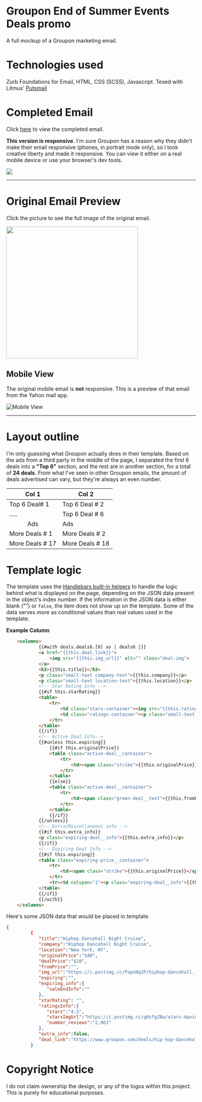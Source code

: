 # Groupon End of Summer Events Deals promo
A full mockup of a Groupon marketing email. 

# Technologies used
Zurb Foundations for Email, HTML, CSS (SCSS), Javascript. Tesed with Litmus' [Putsmail](https://putsmail.com/)

# Completed Email
Click [here](https://groupon-endofsummer-deals.netlify.app/) to view the completed email. 

**This version is responsive**. I'm sure Groupon has a reason why they didn't make their email responsive (phones, in portrait mode only), so I took creative liberty and made it responsive. You can view it either on a real mobile device or use your browser's dev tools.


<a href="https://groupon-endofsummer-deals.netlify.app/"><img src="./screenshot/completed_sept1.png"></a>

---

# Original Email Preview
Click the picture to see the full image of the original email.

<a href="./screenshot/screenshot-full-email.png"><img src="./screenshot/screenshot-preview.png" style="width:350px;"></a>


## Mobile View
The original mobile email is **not** responsive. This is a preview of that email from the Yahoo mail app.

![Mobile View](./screenshot/mobile_groupon_original_sm.jpg)

---

# Layout outline
I'm only guessing what Groupon actually does in their template. Based on the ads from a third party in the middle of the page, I separated the first 6 deals into a **"Top 6"** section, and the rest are in another section, for a total of **24 deals**. From what I've seen in other Groupon emails, the amount of deals advertised can vary, but they're always an even number.


| Col 1  | Col 2  |
|---|---|
|Top 6 Deal# 1  | Top 6 Deal # 2|
|.....  | Top 6 Deal # 6|
|   <center>Ads<center>   | Ads | 
| More Deals # 1 | More Deals # 2 |
| More Deals # 17 | More Deals # 18 |


# Template logic
The template uses the [Handlebars built-in helpers](https://handlebarsjs.com/guide/builtin-helpers.html) to handle the logic behind what is displayed on the page, depending on the JSON data present in the object's index number. If the information in the JSON data is either blank ("") or `false`, the item does not show up on the template. Some of the data serves more as conditional values than real values used in the template.

**Example Column**
```html
    <columns>
            {{#with deals.deals6.[0] as | deals6 |}}
            <a href="{{this.deal_link}}">
                <img src="{{this.img_url}}" alt="" class="deal-img">
            </a>
            <h3>{{this.title}}</h3>
            <p class="small-text company-text">{{this.company}}</p>
            <p class="small-text location-text">{{this.location}}</p>
            <!-- Star Rating Info -->
            {{#if this.starRating}}
            <table>
                <tr>
                    <td class="stars-container"><img src="{{this.ratingsInfo.starsImgUrl}}" class="stars"></td>
                    <td class="ratings-container"><p class="small-text rating-text">({{this.ratingsInfo.number_reviews}})</p></td>
                </tr>
            </table>
            {{/if}}
            <!-- Active Deal Info-->
            {{#unless this.expiring}}
                {{#if this.originalPrice}}
                <table class="active-deal__container">
                    <tr>
                        <td><span class="strike">{{this.originalPrice}}</span><span class="green-deal__text">{{this.dealPrice}}</span></td>
                    </tr>
                </table>
                {{else}}
                <table class="active-deal__container">
                    <tr>
                        <td><span class="green-deal__text">{{this.fromPrice}}</span></td>
                    </tr>
                </table>
                {{/if}}
            {{/unless}}         
            <!-- Extra/Miscellaneous info -->
            {{#if this.extra_info}}
            <p class="expiring-deal__info">{{this.extra_info}}</p>
            {{/if}}
            <!-- Expiring Deal Info -->
            {{#if this.expiring}}
            <table class="expiring-price__container">
                <tr>
                    <td><span class="strike">{{this.originalPrice}}</span><span class="expiring-price-number">{{this.dealPrice}}</span></td>
                </tr>
                <tr><td colspan="1"><p class="expiring-deal__info">{{this.expiring_info.saleEndInfo}}</p></td></tr>
            </table>   
            {{/if}}
            {{/with}}
    </columns>
```

Here's some JSON data that would be placed in template.
```JSON
{
         {
            "title":"Hiphop Dancehall Night Cruise",
            "company":"Hiphop Dancehall Night Cruise",
            "location":"New York, NY",
            "originalPrice":"$40",
            "dealPrice":"$10",
            "fromPrice":"",
            "img_url":"https://i.postimg.cc/PxpnNq2P/hiphop-dancehall.jpg",
            "expiring":"",
            "expiring_info":{
               "saleEndInfo":""
            },
            "starRating": "",
            "ratingsInfo":{
               "stars":"4.5",
               "starsImgUrl":"https://i.postimg.cc/g0sfgZBw/stars-4point5.png",
               "number_reviews":"2,063"
            },
            "extra_info":false,
            "deal_link":"https://www.groupon.com/deals/hip-hop-dancehall-top-40-mix-cruise-1?p=8&utm_source=channel_occasions_im&utm_medium=email&t_division=new-york&date=20210827&uu=873e65a0-4503-11e5-b3ae-002590980766&CID=US&tx=0&s=body&c=image&d=deal-page&utm_campaign=f77f0836-d6eb-437f-8209-47f61dd4022c_0_20210827"
         }

```


# Copyright Notice
I do not claim ownership the design, or any of the logos within this project. This is purely for educational purposes.
